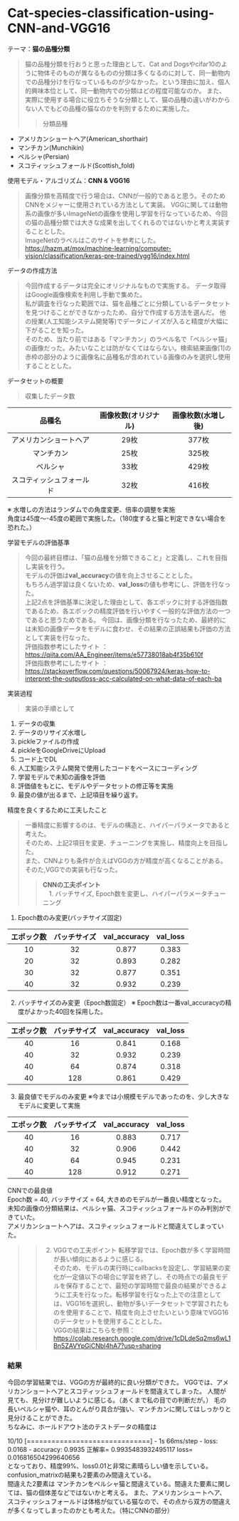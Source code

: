 # Cat-species-classification-using-CNN-and-VGG16
テーマ：**猫の品種分類** <br>
>猫の品種分類を行おうと思った理由として、Cat and Dogsやcifar10のように物体そのものが異なるものの分類は多くなるのに対して、同一動物内での品種分けを行なっているものが少なかった。という理由に加え、個人的興味本位として、同一動物内での分類はどの程度可能なのか。
また、実際に使用する場合に役立ちそうな分類として、猫の品種の違いがわからない人でもどの品種の猫なのかを判別するために実施した。
>> 分類品種<br>
 * アメリカンショートヘア(American_shorthair)
 * マンチカン(Munchikin)
 * ペルシャ(Persian)
 * スコティッシュフォールド(Scottish_fold)



使用モデル・アルゴリズム：**CNN & VGG16**<br>
>画像分類を高精度で行う場合は、CNNが一般的であると思う。そのためCNNをメジャーに使用されている方法として実装。
VGGに関しては動物系の画像が多いImageNetの画像を使用し学習を行なっているため、今回の猫の品種分類では大きな成果を出してくれるのではないかと考え実装することとした。<br>
ImageNetのラベルはこのサイトを参考にした。<br>
https://hazm.at/mox/machine-learning/computer-vision/classification/keras-pre-trained/vgg16/index.html



データの作成方法 <br>
>今回作成するデータは完全にオリジナルなもので実施する。
データ取得はGoogle画像検索を利用し手動で集めた。<br>
私が調査を行なった範囲では、猫を品種ごとに分類しているデータセットを見つけることができなかったため、自分で作成する方法を選んだ。
他の授業(人工知能システム開発等)でデータにノイズが入ると精度が大幅に下がることを知った。<br>そのため、当たり前ではある「マンチカン」のラベル名で「ペルシャ猫」の画像だった。みたいなことは防がなくてはならない。検索結果画像[1]の赤枠の部分のように画像名に品種名が含めれている画像のみを選択し使用することとした。<br>



データセットの概要
>収集したデータ数

| 品種名 | 画像枚数(オリジナル) | 画像枚数(水増し後) |
|:-----------:|:------------:|:------------:|
| アメリカンショートヘア     |    29枚 |     377枚     |
| マンチカン              |    25枚 |    325枚    |
| ペルシャ                |    33枚 |     429枚     |
| スコティッシュフォールド    |    32枚 |      416枚    |

※ 水増しの方法はランダムでの角度変更、倍率の調整を実施<br>角度は45度〜-45度の範囲で実施した。（180度すると猫と判定できない場合を恐れた。）



学習モデルの評価基準
>今回の最終目標は、「猫の品種を分類できること」と定義し、これを目指し実装を行う。<br>
モデルの評価は**val_accuracy**の値を向上させることとした。<br>もちろん過学習は良くないため、**val_loss**の値も参考にし、評価を行なった。<br>
上記2点を評価基準に決定した理由として、各エポックに対する評価指数であるため、各エポックの精度評価を行いやすく一般的な評価方法の一つであると思うためである。
今回は、画像分類を行なったため、最終的には未知の画像データをモデルに食わせ、その結果の正誤結果も評価の方法として実装を行なった。<br>
評価指数参考にしたサイト ： https://qiita.com/AA_Engineer/items/e57738018ab4f35b610f<br>
評価指数参考にしたサイト ： https://stackoverflow.com/questions/50067924/keras-how-to-interpret-the-outputloss-acc-calculated-on-what-data-of-each-ba


実装過程
>実装の手順として
1. データの収集
1. データのリサイズ水増し
1. pickleファイルの作成
1. pickleをGoogleDriveにUpload
1. コード上でDL
1. 人工知能システム開発で使用したコードをベースにコーディング
1. 学習モデルで未知の画像を評価
1. 評価値をもとに、モデルやデータセットの修正等を実施
1. 最良の値が出るまで、上記項目を繰り返す。

精度を良くするために工夫したこと
> 一番精度に影響するのは、モデルの構造と、ハイパーパラメータであると考えた。<br> そのため、上記2項目を変更、チューニングを実施し、精度向上を目指した。<br>
また、CNNよりも条件が合えばVGGの方が精度が高くなることがある。そのた,VGGでの実装も行なった。<br>
>> **CNNの工夫ポイント**<br>
　1. バッチサイズ, Epoch数を変更し、ハイパーパラメータチューニング
  1. Epoch数のみ変更(バッチサイズ固定)

| エポック数 | バッチサイズ | val_accuracy | val_loss |
|:-----------:|:------------:|:------------:|:------------:|
|10   |   32   |   0.877   |   0.383   | 
|20   |   32   |   0.893   |   0.282   |
|30   |   32   |   0.877   |   0.351   |
|40   |   32   |   0.932   |   0.239   |

   2. バッチサイズのみ変更（Epoch数固定）
   ※ Epoch数は一番val_accuracyの精度がよかった40回を採用した。

| エポック数 | バッチサイズ | val_accuracy | val_loss |
|:-----------:|:------------:|:------------:|:------------:|
|40   |   16   |   0.841   |   0.168  | 
|40   |   32   |   0.932   |   0.239   |
|40   |   64   |   0.874   |   0.318   |
|40   |   128   |   0.861   |   0.429   |

   3. 最良値でモデルのみ変更
   ※今までは小規模モデルであったのを、少し大きなモデルに変更して実施

| エポック数 | バッチサイズ | val_accuracy | val_loss |
|:-----------:|:------------:|:------------:|:------------:|
|40   |   16   |   0.883   |   0.717  | 
|40   |   32   |   0.906   |   0.442   |
|40   |   64   |   0.945   |   0.231  |
|40   |   128   |   0.912   |   0.271   |

 CNNでの最良値<br>
 Epoch数 = 40, バッチサイズ = 64, 大きめのモデルが一番良い精度となった。<br>
 未知の画像の分類結果は、ペルシャ猫、スコティッシュフォールドのみ判別ができていた。<br>
 アメリカンショートヘアは、スコティッシュフォールドと間違えてしまっていた。


>>2. VGGでの工夫ポイント
転移学習では、Epoch数が多く学習時間が長い傾向にあるように感じる。<br>
そのため、モデルの実行時にcallbacksを設定し、学習結果の変化が一定値以下の場合に学習を終了し、その時点での最良モデルを保存することで、最短の学習時間で最良の結果ができるように工夫を行なった。転移学習を行なった上での注意としては、VGG16を選択し、動物が多いデータセットで学習されたものを使用することで、精度を向上させたいという意味でVGG16のデータセットを使用することとした。<br>
VGGの結果はこちらを参照：
https://colab.research.google.com/drive/1cDLdeSq2ms6wL1Bn5ZAVYpGjCNbl4hA7?usp=sharing
### 結果
今回の学習結果では、VGGの方が最終的に良い分類ができた。
VGGでは、アメリカンショートヘアとスコティッシュフォールドを間違えてしまった。
人間が見ても、見分けが難しいように感じる。（あくまで私の目での判断だが。）
毛の長いペルシャ猫や、耳のとんがり具合が強い、マンチカンに関してはしっかりと見分けることができた。<br>
ちなみに、ホールドアウト法のテストデータの精度は<br>

10/10 [==============================] - 1s 66ms/step - loss: 0.0168 - accuracy: 0.9935
正解率= 0.9935483932495117 loss= 0.016816504299640656
<br>
となっており、精度99%、loss0.01と非常に素晴らしい値を示している。
confusion_matrixの結果も2要素のみ間違えている。<br>間違えた2要素は
マンチカンをペルシャ猫と間違えている。間違えた要素に関しては、猫の個体差などではないかと考える。
また、アメリカンシュートヘア、スコティッシュフォールドは体格が似ている猫なので、その点から双方の間違えが多くなってしまったのかとも考えた。（特にCNNの部分）
